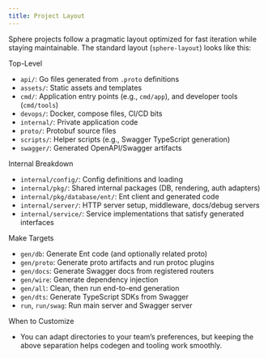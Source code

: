 ```yaml
---
title: Project Layout
---
```


Sphere projects follow a pragmatic layout optimized for fast iteration while staying maintainable. The standard layout (`sphere-layout`) looks like this:

Top-Level
- `api/`: Go files generated from `.proto` definitions
- `assets/`: Static assets and templates
- `cmd/`: Application entry points (e.g., `cmd/app`), and developer tools (`cmd/tools`)
- `devops/`: Docker, compose files, CI/CD bits
- `internal/`: Private application code
- `proto/`: Protobuf source files
- `scripts/`: Helper scripts (e.g., Swagger TypeScript generation)
- `swagger/`: Generated OpenAPI/Swagger artifacts

Internal Breakdown
- `internal/config/`: Config definitions and loading
- `internal/pkg/`: Shared internal packages (DB, rendering, auth adapters)
- `internal/pkg/database/ent/`: Ent client and generated code
- `internal/server/`: HTTP server setup, middleware, docs/debug servers
- `internal/service/`: Service implementations that satisfy generated interfaces

Make Targets
- `gen/db`: Generate Ent code (and optionally related proto)
- `gen/proto`: Generate proto artifacts and run protoc plugins
- `gen/docs`: Generate Swagger docs from registered routers
- `gen/wire`: Generate dependency injection
- `gen/all`: Clean, then run end-to-end generation
- `gen/dts`: Generate TypeScript SDKs from Swagger
- `run`, `run/swag`: Run main server and Swagger server

When to Customize
- You can adapt directories to your team’s preferences, but keeping the above separation helps codegen and tooling work smoothly.

